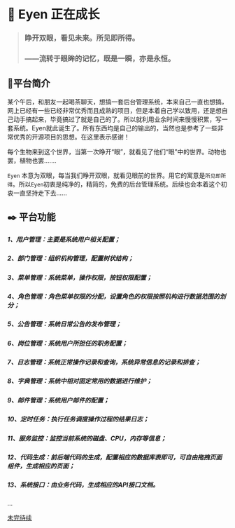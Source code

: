 # :seedling: **Eyen** 正在成长 

> ###  睁开双眼，看见未来。所见即所得。
>
> ### ——流转于眼眸的记忆，既是一瞬，亦是永恒。

## :feet:​ 平台简介

某个午后，和朋友一起喝茶聊天，想搞一套后台管理系统，本来自己一直也想搞，网上已经有一些已经非常优秀而且成熟的项目，但是本着自己学以致用，还是想自己动手搞起来，毕竟搞过了就是自己的了。所以就利用业余时间来慢慢积累，写一套系统。Eyen就此诞生了。所有东西均是自己的输出的，当然也是参考了一些非常优秀的开源项目的思想。在这里表示感谢！

每个生物来到这个世界，当第一次睁开“眼”，就看见了他们“眼”中的世界。动物也罢，植物也罢.......

`Eyen` 本意为双眼，每当我们睁开双眼，就看见眼前的世界。用它的寓意是`所见即所得`。所以`Eyen`初衷是纯净的，精简的，免费的后台管理系统。后续也会本着这个初衷一直坚持走下去......

## :black_nib:​ 平台功能

##### 1、用户管理：主要是系统用户相关配置；

##### 2、部门管理：组织机构管理，配置树状结构；

##### 3、菜单管理：系统菜单，操作权限，按钮权限配置；

##### 4、角色管理：角色菜单权限的分配，设置角色的权限按照机构进行数据范围的划分；

##### 5、公告管理：系统日常公告的发布管理；

##### 6、岗位管理：系统用户所担任的职务配置；

##### 7、日志管理：系统正常操作记录和查询，系统异常信息的记录和排查；

##### 8、字典管理：系统中相对固定常用的数据进行维护；

##### 9、邮件管理：系统用户邮件的配置；

##### 10、定时任务：执行任务调度操作过程的结果日志；

##### 11、服务监控：监控当前系统的磁盘、CPU，内存等信息；

##### 12、代码生成：前后端代码的生成，配置相应的数据库表即可，可自由拖拽页面组件，生成相应的页面；

##### 13、系统接口：由业务代码，生成相应的API接口文档。

...

[未完待续]()
